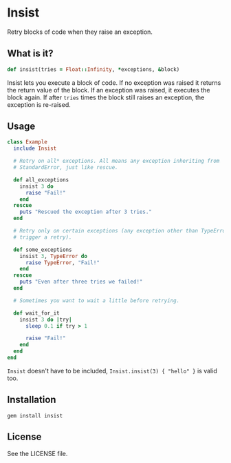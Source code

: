 # Insist

Retry blocks of code when they raise an exception.

## What is it?

```ruby
def insist(tries = Float::Infinity, *exceptions, &block)
```

Insist lets you execute a block of code. If no exception was raised it returns
the return value of the block. If an exception was raised, it executes the block
again. If after `tries` times the block still raises an exception, the exception
is re-raised.

## Usage

```ruby
class Example
  include Insist

  # Retry on all* exceptions. All means any exception inheriting from 
  # StandardError, just like rescue.

  def all_exceptions
    insist 3 do
      raise "Fail!"
    end
  rescue
    puts "Rescued the exception after 3 tries."
  end

  # Retry only on certain exceptions (any exception other than TypeError won't)
  # trigger a retry).

  def some_exceptions
  	insist 3, TypeError do
      raise TypeError, "Fail!"
  	end
  rescue
	puts "Even after three tries we failed!" 
  end

  # Sometimes you want to wait a little before retrying.

  def wait_for_it
    insist 3 do |try|
      sleep 0.1 if try > 1

      raise "Fail!"
    end
  end
end
```

`Insist` doesn't have to be included, `Insist.insist(3) { "hello" }` is valid 
too.

## Installation

`gem install insist`

## License

See the LICENSE file.